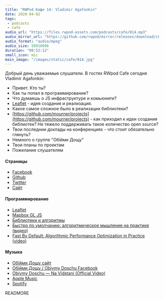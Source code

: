 ```yaml
---
title: "RWPod Кафе 14: Vladimir Agafonkin"
date: 2020-04-02
tags:
 - podcasts
 - cafe
audio_url: "https://files.rwpod-assets.com/podcasts/cafe/014.mp3"
audio_mirror_url: "https://github.com/rwpod/mirror/releases/download/c014/014.mp3"
audio_format: "audio/mpeg"
audio_size: 50910096
duration: "00:52:12"
small_icon: mic
main_image: "/images/static/cafe/014.jpg"
---
```


Добрый день уважаемые слушатели. В гостях RWpod Cafe сегодня Vladimir Agafonkin:

- Привет. Кто ты?
- Как ты попал в программирование?
- Что думаешь о JS инфраструктуре и комьюнити?
- [Leaflet](https://leafletjs.com/) - идея создания и реализация.
- Какое самое сложное было в реализации библиотеки?
- [https://github.com/mourner/projects](https://github.com/mourner/projects) - как приходил к идеи создания библиотек? Не тяжело поддерживать такое количество open source?
- Твои последнии доклады на конференциях - что стоит обязательно глянуть?
- Немного о группе "Обійми Дощу"
- Твои планы по проектам
- Пожелание слушателям


#### Страницы

 - [Facebook](https://www.facebook.com/agafonkin)
 - [Github](https://github.com/mourner)
 - [Twitter](https://twitter.com/mourner)
 - [Сайт](https://agafonkin.com/)


#### Программирование

 - [Leaflet](https://leafletjs.com/)
 - [Mapbox GL JS](https://github.com/mapbox/mapbox-gl-js)
 - [Библиотеки и алгоритмы](https://github.com/mourner/projects)
 - [Быстро по умолчанию: алгоритмическое мышление на практике (видео)](https://www.youtube.com/watch?v=kl7a1LWXjtI)
 - [Fast By Default: Algorithmic Performance Optimization in Practice (video)](https://www.youtube.com/watch?v=owcvg2YZ7Y8)

#### Музыка

 - [Обійми Дощу сайт](https://rain.in.ua/)
 - [Обійми Дощу / Obiymy Doschu Facebook](https://www.facebook.com/obiymydoschu/)
 - [Obiymy Doschu — Na Vidstani (Official Video)](https://www.youtube.com/watch?v=yt6PGTyLNVE)
 - [Apple Music](https://apple.co/2OXQMEY)
 - [Spotify](https://spoti.fi/2A6gHnY)

READMORE
